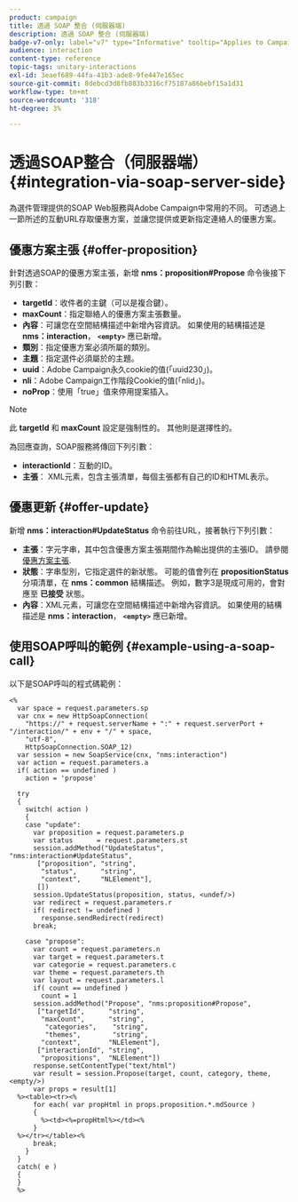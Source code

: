 ```yaml
---
product: campaign
title: 透過 SOAP 整合 (伺服器端)
description: 透過 SOAP 整合 (伺服器端)
badge-v7-only: label="v7" type="Informative" tooltip="Applies to Campaign Classic v7 only"
audience: interaction
content-type: reference
topic-tags: unitary-interactions
exl-id: 3eaef689-44fa-41b3-ade8-9fe447e165ec
source-git-commit: 8debcd3d8fb883b3316cf75187a86bebf15a1d31
workflow-type: tm+mt
source-wordcount: '318'
ht-degree: 3%

---
```


# 透過SOAP整合（伺服器端）{#integration-via-soap-server-side}



為選件管理提供的SOAP Web服務與Adobe Campaign中常用的不同。 可透過上一節所述的互動URL存取優惠方案，並讓您提供或更新指定連絡人的優惠方案。

## 優惠方案主張 {#offer-proposition}

針對透過SOAP的優惠方案主張，新增 **nms：proposition#Propose** 命令後接下列引數：

* **targetId**：收件者的主鍵（可以是複合鍵）。
* **maxCount**：指定聯絡人的優惠方案主張數量。
* **內容**：可讓您在空間結構描述中新增內容資訊。 如果使用的結構描述是 **nms：interaction**， **`<empty>`** 應已新增。
* **類別**：指定優惠方案必須所屬的類別。
* **主題**：指定選件必須屬於的主題。
* **uuid**：Adobe Campaign永久cookie的值(「uuid230」)。
* **nli**：Adobe Campaign工作階段Cookie的值(「nlid」)。
* **noProp**：使用「true」值來停用提案插入。

>[!NOTE]
>
>此 **targetId** 和 **maxCount** 設定是強制性的。 其他則是選擇性的。

為回應查詢，SOAP服務將傳回下列引數：

* **interactionId**：互動的ID。
* **主張**： XML元素，包含主張清單，每個主張都有自己的ID和HTML表示。

## 優惠更新 {#offer-update}

新增 **nms：interaction#UpdateStatus** 命令前往URL，接著執行下列引數：

* **主張**：字元字串，其中包含優惠方案主張期間作為輸出提供的主張ID。 請參閱 [優惠方案主張](#offer-proposition).
* **狀態**：字串型別，它指定選件的新狀態。 可能的值會列在 **propositionStatus** 分項清單，在 **nms：common** 結構描述。 例如，數字3是現成可用的，會對應至 **已接受** 狀態。
* **內容**：XML元素，可讓您在空間結構描述中新增內容資訊。 如果使用的結構描述是 **nms：interaction**， **`<empty>`** 應已新增。

## 使用SOAP呼叫的範例 {#example-using-a-soap-call}

以下是SOAP呼叫的程式碼範例：

```
<%
  var space = request.parameters.sp
  var cnx = new HttpSoapConnection(
    "https://" + request.serverName + ":" + request.serverPort + "/interaction/" + env + "/" + space,
    "utf-8",
    HttpSoapConnection.SOAP_12)
  var session = new SoapService(cnx, "nms:interaction")
  var action = request.parameters.a
  if( action == undefined )
    action = 'propose'

  try
  {
    switch( action )
    {
    case "update":
      var proposition = request.parameters.p
      var status      = request.parameters.st
      session.addMethod("UpdateStatus", "nms:interaction#UpdateStatus",
       ["proposition", "string",
        "status",      "string",
        "context",     "NLElement"],
       [])
      session.UpdateStatus(proposition, status, <undef/>)
      var redirect = request.parameters.r
      if( redirect != undefined )
        response.sendRedirect(redirect)
      break;

    case "propose":
      var count = request.parameters.n
      var target = request.parameters.t
      var categorie = request.parameters.c
      var theme = request.parameters.th
      var layout = request.parameters.l
      if( count == undefined )
        count = 1
      session.addMethod("Propose", "nms:proposition#Propose",
       ["targetId",      "string",
        "maxCount",      "string",
         "categories",    "string",
         "themes",        "string",
        "context",       "NLElement"],
       ["interactionId", "string",
        "propositions",  "NLElement"])
      response.setContentType("text/html")
      var result = session.Propose(target, count, category, theme, <empty/>)
      var props = result[1]
  %><table><tr><%
      for each( var propHtml in props.proposition.*.mdSource )
      {
        %><td><%=propHtml%></td><%
      }
  %></tr></table><%
      break;
    }
  }
  catch( e )
  {
  }
  %>
```
